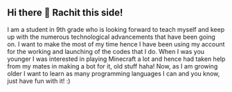 ## Hi there 👋 Rachit this side!
I am a student in 9th grade who is looking forward to teach myself and keep up with the numerous technological advancements that have been going on. I want to make the most of my time hence I have been using my account for the working and launching of the codes that I do. When I was you younger I was interested in playing Minecraft a lot and hence had taken help from my mates in making a bot for it, old stuff haha! Now, as I am growing older I want to learn as many programming languages I can and you know, just have fun with it! :) 


